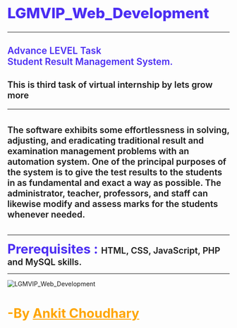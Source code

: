<h1 style="color: #4b2df3; font-weight: 800; font-size: calc(14px + 2vmin)"> LGMVIP_Web_Development</h1>

***



<h2 style="color: #4b2df3; font-weight: 600;">
Advance LEVEL Task
<br>
Student Result Management System.</h2>

<h3 style="font-weight: 600; font-size: calc(10px + 1vmin)">This is third task of virtual internship by lets grow more</h3>

***
<p style="font-size: calc(10px + 1vmin); font-weight:600; padding: 15px 0px;">
The software exhibits some effortlessness in solving, adjusting, and eradicating traditional result and examination management problems with an automation system. One of the principal purposes of the system is to give the test results to the students in as fundamental and exact a way as possible. The administrator, teacher, professors, and staff can likewise modify and assess marks for the students whenever needed.
</p>

***

<b style="color: #4b2df3; font-weight:700; font-size: calc(10px + 2vmin)">Prerequisites : </b> <span style="font-size: calc(10px + 1vmin); font-weight:600;">HTML, CSS, JavaScript, PHP and MySQL skills.</span>

***


![LGMVIP_Web_Development](https://user-images.githubusercontent.com/60814508/134912383-83303c89-df57-4c0f-a447-77d431d43b30.png)



<h2 style="color: orange; font-size: calc(10px + 2vmin)">
-By <a style="color: orange; font-size: calc(10px + 2vmin); cursor: pointer;" href="https://github.com/ankit1509">Ankit Choudhary</a></h2>
